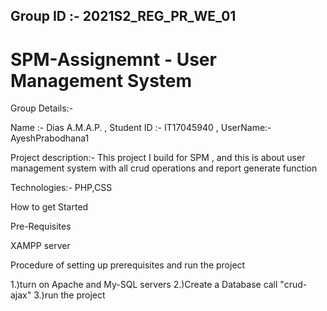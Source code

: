 ## Group ID :- 2021S2_REG_PR_WE_01
# SPM-Assignemnt - User Management System

Group Details:-

Name :- Dias A.M.A.P. , Student ID :- IT17045940 , UserName:- AyeshPrabodhana1

Project description:-
This project I build for SPM , and this is about user management system with all crud operations and report generate function

Technologies:-
PHP,CSS

How to get Started

Pre-Requisites

XAMPP server

Procedure of setting up prerequisites and run the project

1.)turn on Apache and My-SQL servers
2.)Create a Database call "crud-ajax" 
3.)run the project
